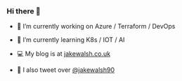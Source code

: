 ### Hi there 👋

- 🔭 I’m currently working on Azure / Terraform / DevOps 
- 🌱 I’m currently learning K8s / IOT / AI

 - 💻 My blog is at [jakewalsh.co.uk](jakewalsh.co.uk)
 - 👾 I also tweet over [@jakewalsh90](twitter.com/jakewalsh90)

<!--
**jakewalsh90/jakewalsh90** is a ✨ _special_ ✨ repository because its `README.md` (this file) appears on your GitHub profile.

Here are some ideas to get you started:

- 🔭 I’m currently working on ...
- 🌱 I’m currently learning ...
- 👯 I’m looking to collaborate on ...
- 🤔 I’m looking for help with ...
- 💬 Ask me about ...
- 📫 How to reach me: ...
- 😄 Pronouns: ...
- ⚡ Fun fact: ...
-->
